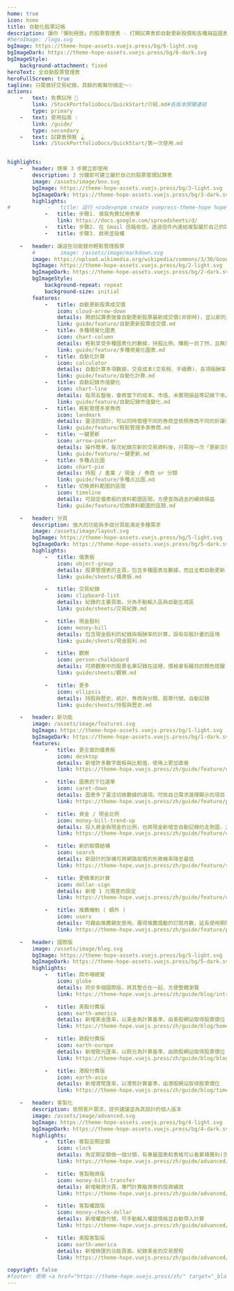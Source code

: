 ```yaml
---
home: true
icon: home
title: 自動化股票記帳
description: 讓你「懶到極致」的股票管理表 - 打開試算表即自動更新股價和各種損益圖表，享受多種自動化功能，輕鬆管理股票。
#heroImage: /logo.svg
bgImage: https://theme-hope-assets.vuejs.press/bg/6-light.svg
bgImageDark: https://theme-hope-assets.vuejs.press/bg/6-dark.svg
bgImageStyle:
    background-attachment: fixed
heroText: 全自動股票管理表
heroFullScreen: true
tagline: 只需做好交易紀錄，其餘的都幫你搞定～✨
actions:
    -   text: 免費試用 🧭
        link: /StockPortfolioDocs/QuickStart/介紹.md#各版本預覽連結
        type: primary
    -   text: 使用指南 💡
        link: /guide/
        type: secondary
    -   text: 試算表預覽 🪀
        link: /StockPortfolioDocs/QuickStart/第一次使用.md


highlights:
    -   header: 簡單 3 步驟立即使用
        description: 3 分鐘即可建立屬於自己的股票管理試算表
        image: /assets/image/box.svg
        bgImage: https://theme-hope-assets.vuejs.press/bg/3-light.svg
        bgImageDark: https://theme-hope-assets.vuejs.press/bg/3-dark.svg
        highlights:
#            -   title: 运行 <code>pnpm create vuepress-theme-hope hope-project</code> 以创建一个新的主题项目。
            -   title: 步驟1. 填寫免費試用表單
                link: https://docs.google.com/spreadsheets/d/
            -   title: 步驟2. 在 Gmail 信箱收信，透過信件內連結複製屬於自己的試算表
            -   title: 步驟3. 啟用並授權

    -   header: 讓這些功能替你輕鬆管理股票
        #        image: /assets/image/markdown.svg
        image: https://upload.wikimedia.org/wikipedia/commons/3/30/Google_Sheets_logo_%282014-2020%29.svg
        bgImage: https://theme-hope-assets.vuejs.press/bg/2-light.svg
        bgImageDark: https://theme-hope-assets.vuejs.press/bg/2-dark.svg
        bgImageStyle:
            background-repeat: repeat
            background-size: initial
        features:
            -   title: 自動更新股票成交價
                icon: cloud-arrow-down
                details: 開啟試算表後會自動更新股票最新成交價(非即時)，並以新的成交價做各種後續計算
                link: guide/feature/自動更新股票成交價.md
            -   title: 多種視覺化圖表
                icon: chart-column
                details: 輕鬆享受多種圖表化的數據，持股比例、賺賠一目了然，且無須動手，當股票價格有變動時圖表會自動更新
                link: guide/feature/多種視覺化圖表.md
            -   title: 自動化計算
                icon: calculator
                details: 自動計算多項數據，交易成本(交易稅、手續費)、各項報酬率(已實現損益、未實現損益)等等
                link: guide/feature/自動化計算.md
            -   title: 自動記錄市值變化
                icon: chart-line
                details: 每周五盤後，會將當下的成本、市值、未實現損益等記錄下來。當時間拉長，可以觀察到自己投資的曲線變化！
                link: guide/feature/自動記錄市值變化.md
            -   title: 輕鬆管理多家券商
                icon: landmark
                details: 靈活的設計，可以同時管理不同的券商並依照券商不同的折讓手續費各別設定，還能看各券商.分類的占比圖
                link: guide/feature/輕鬆管理多家券商.md
            -   title: 一鍵更新
                icon: arrow-pointer
                details: 操作簡單，每次紀錄完新的交易資料後，只需按一次「更新交易紀錄」按鈕，便可更新各項數據及圖表
                link: guide/feature/一鍵更新.md
            -   title: 多種占比圖
                icon: chart-pie
                details: 持股 / 產業 / 現金 / 券商 or 分類
                link: guide/feature/多種占比圖.md
            -   title: 切換資料範圍的區間
                icon: timeline
                details: 可設定儀表板的資料範圍區間，方便查詢過去的績效損益
                link: guide/feature/切換資料範圍的區間.md

    -   header: 分頁
        description: 強大的功能與多個分頁能滿足多種需求
        image: /assets/image/layout.svg
        bgImage: https://theme-hope-assets.vuejs.press/bg/5-light.svg
        bgImageDark: https://theme-hope-assets.vuejs.press/bg/5-dark.svg
        highlights:
            -   title: 儀表板
                icon: object-group
                details: 股票管理表的主頁，包含多種圖表及數據，而且全都自動更新
                link: guide/sheets/儀表板.md

            -   title: 交易紀錄
                icon: clipboard-list
                details: 紀錄的主要頁面，分為手動輸入區與自動生成區
                link: guide/sheets/交易紀錄.md

            -   title: 現金股利
                icon: money-bill
                details: 包含現金股利的紀錄與報酬率的計算，設有存股計畫的區塊
                link: guide/sheets/現金股利.md

            -   title: 觀察
                icon: person-chalkboard
                details: 可將觀察中的股票名單記錄在這裡，價格會有醒目的顏色提醒
                link: guide/sheets/觀察.md

            -   title: 更多
                icon: ellipsis
                details: 持股與歷史、統計、券商與分類、股票代號、自動記錄
                link: guide/sheets/持股與歷史.md

    -   header: 新功能
        image: /assets/image/features.svg
        bgImage: https://theme-hope-assets.vuejs.press/bg/1-light.svg
        bgImageDark: https://theme-hope-assets.vuejs.press/bg/1-dark.svg
        features:
            -   title: 更全面的儀表板
                icon: desktop
                details: 新增許多數字面板與比較值，使用上更加直覺
                link: https://theme-hope.vuejs.press/zh/guide/feature/comment.html

            -   title: 圖表的下拉選單
                icon: caret-down
                details: 圖表多了靈活切換數據的選項，可依自己需求選擇顯示的項目 / 順序 / 數量
                link: https://theme-hope.vuejs.press/zh/guide/feature/page-info.html

            -   title: 資金 / 現金比例
                icon: money-bill-trend-up
                details: 投入資金與現金的比例，也將現金新增至自動記錄的走勢圖，方便觀察
                link: https://theme-hope.vuejs.press/zh/guide/feature/encrypt.html

            -   title: 新的取價結構
                icon: search
                details: 新設計的架構可將網路取價的失敗機率降至最低
                link: https://theme-hope.vuejs.press/zh/guide/feature/search.html

            -   title: 更精準的計算
                icon: dollar-sign
                details: 新增 1 元價差的設定
                link: https://theme-hope.vuejs.press/zh/guide/feature/copy-code.html

            -   title: 推薦機制 ( 額外 )
                icon: users
                details: 可藉由推薦親友使用，獲得推薦獎勵的訂閱月數，延長使用期限
                link: https://theme-hope.vuejs.press/zh/guide/feature/photo-swipe.html

    -   header: 國際版
        image: /assets/image/blog.svg
        bgImage: https://theme-hope-assets.vuejs.press/bg/5-light.svg
        bgImageDark: https://theme-hope-assets.vuejs.press/bg/5-dark.svg
        highlights:
            -   title: 跨市場總覽
                icon: globe
                details: 同步多個國際版，將其整合在一起，方便整體瀏覽
                link: https://theme-hope.vuejs.press/zh/guide/blog/intro.html

            -   title: 美股付費版
                icon: earth-america
                details: 新增美金匯率，以美金為計算基準，由美股網站取得股票價位
                link: https://theme-hope.vuejs.press/zh/guide/blog/home.html

            -   title: 歐股付費版
                icon: earth-europe
                details: 新增歐元匯率，以歐元為計算基準，由歐股網站取得股票價位
                link: https://theme-hope.vuejs.press/zh/guide/blog/blogger.html

            -   title: 港股付費版
                icon: earth-asia
                details: 新增港幣匯率，以港幣計算基準，由港股網站取得股票價位
                link: https://theme-hope.vuejs.press/zh/guide/blog/timeline.html

    -   header: 客製化
        description: 依照客戶需求，提供建議並為其設計的個人版本
        image: /assets/image/advanced.svg
        bgImage: https://theme-hope-assets.vuejs.press/bg/4-light.svg
        bgImageDark: https://theme-hope-assets.vuejs.press/bg/4-dark.svg
        highlights:
            -   title: 客製定期定額
                icon: clock
                details: 為定期定額做一個分類，有專屬圖表和表格可以看累積獲利(含股利)
                link: https://theme-hope.vuejs.press/zh/guide/advanced/seo.html

            -   title: 客製融資版
                icon: money-bill-transfer
                details: 新增融資分頁，專門計算融資券的投資績效
                link: https://theme-hope.vuejs.press/zh/guide/advanced/sitemap.html

            -   title: 客製權證版
                icon: money-check-dollar
                details: 新增權證代號，可手動輸入權證價格並自動帶入計算
                link: https://theme-hope.vuejs.press/zh/guide/advanced/feed.html

            -   title: 美股客製版
                icon: earth-america
                details: 新增換匯的功能頁面，紀錄美金的交易歷程
                link: https://theme-hope.vuejs.press/zh/guide/advanced/pwa.html

copyright: false
#footer: 使用 <a href="https://theme-hope.vuejs.press/zh/" target="_blank">VuePress Theme Hope</a> 主题 | MIT 协议, 版权所有 © 2019-present Mr.Hope
---
```

